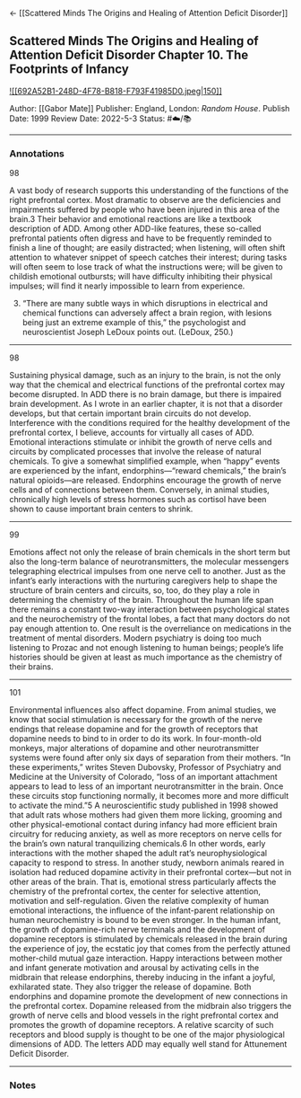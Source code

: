 <- [[Scattered Minds The Origins and Healing of Attention Deficit Disorder]]

## Scattered Minds The Origins and Healing of Attention Deficit Disorder Chapter 10. The Footprints of Infancy

[ ![[692A52B1-248D-4F78-B818-F793F41985D0.jpeg|150]] ](https://www.amazon.com/Scattered-Minds-Origins-Attention-Disorder/dp/1785042211/ref=mp_s_a_1_1?crid=1SH6GT05BB7J0&keywords=scattered+minds+gabor+mate&qid=1667096474&qu=eyJxc2MiOiIyLjA1IiwicXNhIjoiMS4xMyIsInFzcCI6IjEuMzEifQ%3D%3D&sprefix=scattered%2Caps%2C173&sr=8-1)

Author: [[Gabor Mate]]
Publisher: England, London: _Random House_.
Publish Date: 1999
Review Date: 2022-5-3
Status: #☁️/📚 

___

### Annotations

98

A vast body of research supports this understanding of the functions of the right prefrontal cortex. Most dramatic to observe are the deficiencies and impairments suffered by people who have been injured in this area of the brain.3 Their behavior and emotional reactions are like a textbook description of ADD. Among other ADD-like features, these so-called prefrontal patients often digress and have to be frequently reminded to finish a line of thought; are easily distracted; when listening, will often shift attention to whatever snippet of speech catches their interest; during tasks will often seem to lose track of what the instructions were; will be given to childish emotional outbursts; will have difficulty inhibiting their physical impulses; will find it nearly impossible to learn from experience.

3. “There are many subtle ways in which disruptions in electrical and chemical functions can adversely affect a brain region, with lesions being just an extreme example of this,” the psychologist and neuroscientist Joseph LeDoux points out. (LeDoux, 250.)

___

98

Sustaining physical damage, such as an injury to the brain, is not the only way that the chemical and electrical functions of the prefrontal cortex may become disrupted. In ADD there is no brain damage, but there is impaired brain development. As I wrote in an earlier chapter, it is not that a disorder develops, but that certain important brain circuits do not develop. Interference with the conditions required for the healthy development of the prefrontal cortex, I believe, accounts for virtually all cases of ADD. Emotional interactions stimulate or inhibit the growth of nerve cells and circuits by complicated processes that involve the release of natural chemicals. To give a somewhat simplified example, when “happy” events are experienced by the infant, endorphins—“reward chemicals,” the brain’s natural opioids—are released. Endorphins encourage the growth of nerve cells and of connections between them. Conversely, in animal studies, chronically high levels of stress hormones such as cortisol have been shown to cause important brain centers to shrink.

___

99

Emotions affect not only the release of brain chemicals in the short term but also the long-term balance of neurotransmitters, the molecular messengers telegraphing electrical impulses from one nerve cell to another. Just as the infant’s early interactions with the nurturing caregivers help to shape the structure of brain centers and circuits, so, too, do they play a role in determining the chemistry of the brain. Throughout the human life span there remains a constant two-way interaction between psychological states and the neurochemistry of the frontal lobes, a fact that many doctors do not pay enough attention to. One result is the overreliance on medications in the treatment of mental disorders. Modern psychiatry is doing too much listening to Prozac and not enough listening to human beings; people’s life histories should be given at least as much importance as the chemistry of their brains.

---

101

Environmental influences also affect dopamine. From animal studies, we know that social stimulation is necessary for the growth of the nerve endings that release dopamine and for the growth of receptors that dopamine needs to bind to in order to do its work. In four-month-old monkeys, major alterations of dopamine and other neurotransmitter systems were found after only six days of separation from their mothers. “In these experiments,” writes Steven Dubovsky, Professor of Psychiatry and Medicine at the University of Colorado, “loss of an important attachment appears to lead to less of an important neurotransmitter in the brain. Once these circuits stop functioning normally, it becomes more and more difficult to activate the mind.”5 A neuroscientific study published in 1998 showed that adult rats whose mothers had given them more licking, grooming and other physical-emotional contact during infancy had more efficient brain circuitry for reducing anxiety, as well as more receptors on nerve cells for the brain’s own natural tranquilizing chemicals.6 In other words, early interactions with the mother shaped the adult rat’s neurophysiological capacity to respond to stress. In another study, newborn animals reared in isolation had reduced dopamine activity in their prefrontal cortex—but not in other areas of the brain. That is, emotional stress particularly affects the chemistry of the prefrontal cortex, the center for selective attention, motivation and self-regulation. Given the relative complexity of human emotional interactions, the influence of the infant-parent relationship on human neurochemistry is bound to be even stronger. In the human infant, the growth of dopamine-rich nerve terminals and the development of dopamine receptors is stimulated by chemicals released in the brain during the experience of joy, the ecstatic joy that comes from the perfectly attuned mother-child mutual gaze interaction. Happy interactions between mother and infant generate motivation and arousal by activating cells in the midbrain that release endorphins, thereby inducing in the infant a joyful, exhilarated state. They also trigger the release of dopamine. Both endorphins and dopamine promote the development of new connections in the prefrontal cortex. Dopamine released from the midbrain also triggers the growth of nerve cells and blood vessels in the right prefrontal cortex and promotes the growth of dopamine receptors. A relative scarcity of such receptors and blood supply is thought to be one of the major physiological dimensions of ADD. The letters ADD may equally well stand for Attunement Deficit Disorder.

___

### Notes

